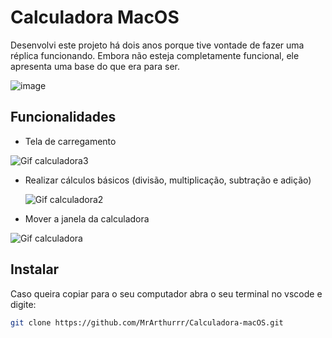 # Calculadora MacOS

Desenvolvi este projeto há dois anos porque tive vontade de fazer uma réplica funcionando. Embora não esteja completamente funcional, ele apresenta uma base do que era para ser.

![image](https://github.com/user-attachments/assets/449697ff-7176-40b8-851a-8b3adf546e78)


## Funcionalidades

- Tela de carregamento
  
![Gif calculadora3](https://github.com/user-attachments/assets/4e0cea90-7311-452a-9979-635c45cd9727)

- Realizar cálculos básicos (divisão, multiplicação, subtração e adição)
  
  ![Gif calculadora2](https://github.com/user-attachments/assets/b26075a9-5ac0-441c-b2f2-d4bfaad9086a)

- Mover a janela da calculadora

![Gif calculadora](https://github.com/user-attachments/assets/6ab5a99e-57ed-4510-a9a3-5aedfb9a1488)


## Instalar

Caso queira copiar para o seu computador abra o seu terminal no vscode e digite:

   ```bash
   git clone https://github.com/MrArthurrr/Calculadora-macOS.git
